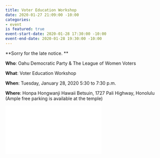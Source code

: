 ```yaml
---
title: Voter Education Workshop
date: 2020-01-27 21:09:00 -10:00
categories:
- event
is featured: true
event-start-date: 2020-01-28 17:30:00 -10:00
event-end-date: 2020-01-28 19:30:00 -10:00
---
```


**Sorry for the late notice. **

**Who**: Oahu Democratic Party & The League of Women Voters

**What**: Voter Education Workshop 

**When**: Tuesday, January 28, 2020 5:30 to 7:30 p.m.

**Where**: Honpa Hongwanji Hawaii Betsuin, 1727 Pali Highway, Honolulu (Ample free parking is available at the temple)

![Voter ed workshop flyer-d6ab8a.pdf](/uploads/Voter%20ed%20workshop%20flyer-d6ab8a.pdf)